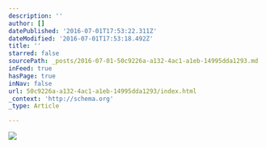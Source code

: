 ```yaml
---
description: ''
author: []
datePublished: '2016-07-01T17:53:22.311Z'
dateModified: '2016-07-01T17:53:18.492Z'
title: ''
starred: false
sourcePath: _posts/2016-07-01-50c9226a-a132-4ac1-a1eb-14995dda1293.md
inFeed: true
hasPage: true
inNav: false
url: 50c9226a-a132-4ac1-a1eb-14995dda1293/index.html
_context: 'http://schema.org'
_type: Article

---
```

![](https://the-grid-user-content.s3-us-west-2.amazonaws.com/084bd674-0bfa-4b83-88c7-d0a80839e7cf.jpg)